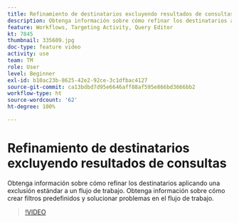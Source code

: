 ```yaml
---
title: Refinamiento de destinatarios excluyendo resultados de consultas
description: Obtenga información sobre cómo refinar los destinatarios aplicando una exclusión estándar a un flujo de trabajo. Obtenga información sobre cómo crear filtros predefinidos y solucionar problemas en el flujo de trabajo.
feature: Workflows, Targeting Activity, Query Editor
kt: 7845
thumbnail: 335609.jpg
doc-type: feature video
activity: use
team: TM
role: User
level: Beginner
exl-id: b10ac23b-8625-42e2-92ce-3c1dfbac4127
source-git-commit: ca13bdbd7d95e6646aff88af595e866bd3666bb2
workflow-type: ht
source-wordcount: '62'
ht-degree: 100%

---
```


# Refinamiento de destinatarios excluyendo resultados de consultas

Obtenga información sobre cómo refinar los destinatarios aplicando una exclusión estándar a un flujo de trabajo. Obtenga información sobre cómo crear filtros predefinidos y solucionar problemas en el flujo de trabajo.

>[!VIDEO](https://video.tv.adobe.com/v/335609?quality=12)

